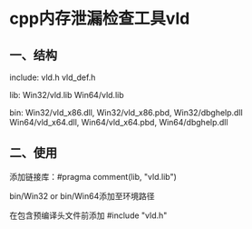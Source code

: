 # cpp内存泄漏检查工具vld

## 一、结构

include:	vld.h	vld_def.h

lib:	Win32/vld.lib	Win64/vld.lib

bin:		Win32/vld_x86.dll, Win32/vld_x86.pbd, Win32/dbghelp.dll		Win64/vld_x64.dll, Win64/vld_x64.pbd, Win64/dbghelp.dll

## 二、使用

添加链接库：#pragma comment(lib, "vld.lib")

bin/Win32 or bin/Win64添加至环境路径

在包含预编译头文件前添加 #include "vld.h"

